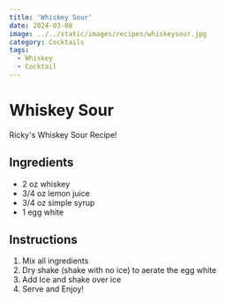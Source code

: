 ```yaml
---
title: 'Whiskey Sour'
date: 2024-03-08
image: ../../static/images/recipes/whiskeysour.jpg
category: Cocktails
tags:
  - Whiskey
  - Cocktail
---
```


# Whiskey Sour

Ricky's Whiskey Sour Recipe!

## Ingredients

- 2 oz whiskey
- 3/4 oz lemon juice
- 3/4 oz simple syrup
- 1 egg white


## Instructions

1. Mix all ingredients
2. Dry shake (shake with no ice) to aerate the egg white
3. Add Ice and shake over ice
3. Serve and Enjoy!

